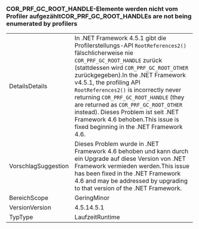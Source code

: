 ### <a name="corprfgcroothandles-are-not-being-enumerated-by-profilers"></a><span data-ttu-id="08cef-101">COR_PRF_GC_ROOT_HANDLE-Elemente werden nicht vom Profiler aufgezählt</span><span class="sxs-lookup"><span data-stu-id="08cef-101">COR_PRF_GC_ROOT_HANDLEs are not being enumerated by profilers</span></span>

|   |   |
|---|---|
|<span data-ttu-id="08cef-102">Details</span><span class="sxs-lookup"><span data-stu-id="08cef-102">Details</span></span>|<span data-ttu-id="08cef-103">In .NET Framework 4.5.1 gibt die Profilerstellungs-API <code>RootReferences2()</code> fälschlicherweise nie <code>COR_PRF_GC_ROOT_HANDLE</code> zurück (stattdessen wird <code>COR_PRF_GC_ROOT_OTHER</code> zurückgegeben).</span><span class="sxs-lookup"><span data-stu-id="08cef-103">In the .NET Framework v4.5.1, the profiling API <code>RootReferences2()</code> is incorrectly never returning <code>COR_PRF_GC_ROOT_HANDLE</code> (they are returned as <code>COR_PRF_GC_ROOT_OTHER</code> instead).</span></span> <span data-ttu-id="08cef-104">Dieses Problem ist seit .NET Framework 4.6 behoben.</span><span class="sxs-lookup"><span data-stu-id="08cef-104">This issue is fixed beginning in the .NET Framework 4.6.</span></span>|
|<span data-ttu-id="08cef-105">Vorschlag</span><span class="sxs-lookup"><span data-stu-id="08cef-105">Suggestion</span></span>|<span data-ttu-id="08cef-106">Dieses Problem wurde in .NET Framework 4.6 behoben und kann durch ein Upgrade auf diese Version von .NET Framework vermieden werden.</span><span class="sxs-lookup"><span data-stu-id="08cef-106">This issue has been fixed in the .NET Framework 4.6 and may be addressed by upgrading to that version of the .NET Framework.</span></span>|
|<span data-ttu-id="08cef-107">Bereich</span><span class="sxs-lookup"><span data-stu-id="08cef-107">Scope</span></span>|<span data-ttu-id="08cef-108">Gering</span><span class="sxs-lookup"><span data-stu-id="08cef-108">Minor</span></span>|
|<span data-ttu-id="08cef-109">Version</span><span class="sxs-lookup"><span data-stu-id="08cef-109">Version</span></span>|<span data-ttu-id="08cef-110">4.5.1</span><span class="sxs-lookup"><span data-stu-id="08cef-110">4.5.1</span></span>|
|<span data-ttu-id="08cef-111">Typ</span><span class="sxs-lookup"><span data-stu-id="08cef-111">Type</span></span>|<span data-ttu-id="08cef-112">Laufzeit</span><span class="sxs-lookup"><span data-stu-id="08cef-112">Runtime</span></span>|

